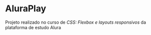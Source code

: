 # AluraPlay
Projeto realizado no curso de *CSS: Flexbox e layouts responsivos* da plataforma de estudo Alura
